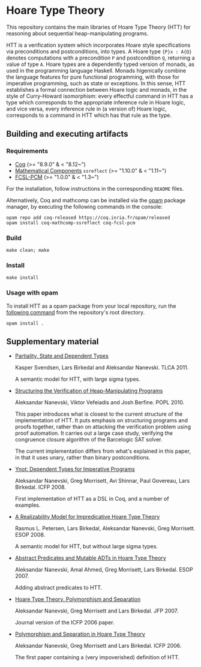# Hoare Type Theory

This repository contains the main libraries of Hoare Type Theory (HTT)
for reasoning about sequential heap-manipulating programs.

HTT is a verification system which incorporates Hoare style specifications via preconditions and
postconditions, into types. A Hoare type `{P}x : A{Q}` denotes computations with a precondition `P`
and postcondition `Q`, returning a value of type `A`. Hoare types are a dependently typed version
of monads, as used in the programming language Haskell. Monads higenically combine the language
features for pure functional programming, with those for imperative programming, such as state or
exceptions. In this sense, HTT establishes a formal connection between Hoare logic and monads, in
the style of Curry-Howard isomorphism: every effectful command in HTT has a type which corresponds
to the appropriate inference rule in Hoare logic, and vice versa, every inference rule in (a version
of) Hoare logic, corresponds to a command in HTT which has that rule as the type.

## Building and executing artifacts

### Requirements

* [Coq](https://coq.inria.fr/download) (>= "8.9.0" & < "8.12~")
* [Mathematical Components](http://math-comp.github.io/math-comp/) `ssreflect` (>= "1.10.0" & < "1.11~")
* [FCSL-PCM](https://github.com/imdea-software/fcsl-pcm) (>= "1.0.0" & < "1.3~")

For the installation, follow instructions in the corresponding
`README` files.

Alternatively, Coq and mathcomp can be installed via the [opam](https://opam.ocaml.org/doc/Install.html)
package manager, by executing the following commands in the console:

```
opam repo add coq-released https://coq.inria.fr/opam/released
opam install coq-mathcomp-ssreflect coq-fcsl-pcm
```

### Build

```
make clean; make
```

### Install

```
make install
```

### Usage with opam

To install HTT as a opam package from your local repository, run the [following command](https://opam.ocaml.org/blog/opam-install-dir/) from the repository's root directory.

```
opam install .
```

## Supplementary material

* [Partiality, State and Dependent Types](http://software.imdea.org/~aleks/htt/tlca11.pdf)

  Kasper Svendsen, Lars Birkedal and Aleksandar Nanevski. TLCA 2011.

  A semantic model for HTT, with large sigma types.

* [Structuring the Verification of Heap-Manipulating Programs](http://software.imdea.org/~aleks/htt/reflect.pdf)

  Aleksandar Nanevski, Viktor Vefeiadis and Josh Berfine. POPL 2010.

  This paper introduces what is closest to the current structure of the implementation of HTT. It puts emphasis on structuring programs and proofs together, rather than on attacking the verification problem using proof automation. It carries out a large case study, verifying the congruence closure algorithm of the Barcelogic SAT solver.

  The current implementation differs from what's explained in this paper, in that it uses unary, rather than binary postconditions.

* [Ynot: Dependent Types for Imperative Programs](http://software.imdea.org/~aleks/htt/ynot08.pdf)

  Aleksandar Nanevski, Greg Morrisett, Avi Shinnar, Paul Govereau, Lars Birkedal. ICFP 2008.

  First implementation of HTT as a DSL in Coq, and a number of examples.

* [A Realizability Model for Impredicative Hoare Type Theory](http://software.imdea.org/~aleks/htt/esop08.pdf)

  Rasmus L. Petersen, Lars Birkedal, Aleksandar Nanevski, Greg Morrisett. ESOP 2008.

  A semantic model for HTT, but without large sigma types.

* [Abstract Predicates and Mutable ADTs in Hoare Type Theory](http://software.imdea.org/~aleks/htt/esop07.pdf)

  Aleksandar Nanevski, Amal Ahmed, Greg Morrisett, Lars Birkedal. ESOP 2007.

  Adding abstract predicates to HTT.

* [Hoare Type Theory, Polymorphism and Separation](http://software.imdea.org/~aleks/htt/jfpsep07.pdf)

  Aleksandar Nanevski, Greg Morrisett and Lars Birkedal. JFP 2007.

  Journal version of the ICFP 2006 paper.

* [Polymorphism and Separation in Hoare Type Theory](http://software.imdea.org/~aleks/htt/icfp06.pdf)

  Aleksandar Nanevski, Greg Morrisett and Lars Birkedal. ICFP 2006.

  The first paper containing a (very impoverished) definition of HTT.
